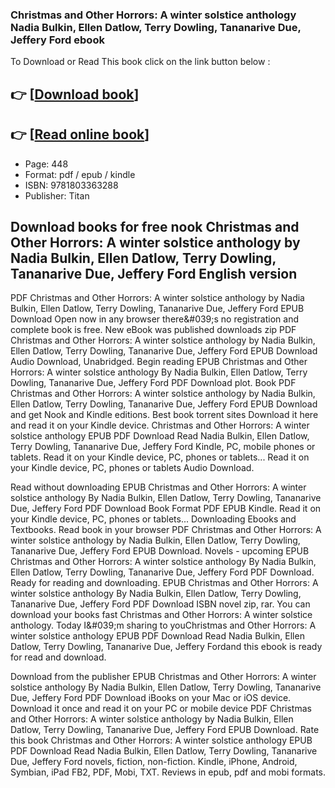 ### Christmas and Other Horrors: A winter solstice anthology Nadia Bulkin, Ellen Datlow, Terry Dowling, Tananarive Due, Jeffery Ford ebook

To Download or Read This book click on the link button below :

## 👉  [**[Download book](http://get-pdfs.com/download.php?group=book&from=github.com&id=719606&lnk=1079 "Download book")**]

## 👉  [**[Read online book](http://get-pdfs.com/download.php?group=book&from=github.com&id=719606&lnk=1079 "Read online book")**]


* Page: 448
* Format: pdf / epub / kindle
* ISBN: 9781803363288
* Publisher: Titan



## Download books for free nook Christmas and Other Horrors: A winter solstice anthology by Nadia Bulkin, Ellen Datlow, Terry Dowling, Tananarive Due, Jeffery Ford English version


PDF Christmas and Other Horrors: A winter solstice anthology by Nadia Bulkin, Ellen Datlow, Terry Dowling, Tananarive Due, Jeffery Ford EPUB Download Open now in any browser there&amp;#039;s no registration and complete book is free. New eBook was published downloads zip PDF Christmas and Other Horrors: A winter solstice anthology by Nadia Bulkin, Ellen Datlow, Terry Dowling, Tananarive Due, Jeffery Ford EPUB Download Audio Download, Unabridged. Begin reading EPUB Christmas and Other Horrors: A winter solstice anthology By Nadia Bulkin, Ellen Datlow, Terry Dowling, Tananarive Due, Jeffery Ford PDF Download plot. Book PDF Christmas and Other Horrors: A winter solstice anthology by Nadia Bulkin, Ellen Datlow, Terry Dowling, Tananarive Due, Jeffery Ford EPUB Download and get Nook and Kindle editions. Best book torrent sites Download it here and read it on your Kindle device. Christmas and Other Horrors: A winter solstice anthology EPUB PDF Download Read Nadia Bulkin, Ellen Datlow, Terry Dowling, Tananarive Due, Jeffery Ford Kindle, PC, mobile phones or tablets. Read it on your Kindle device, PC, phones or tablets... Read it on your Kindle device, PC, phones or tablets Audio Download.

Read without downloading EPUB Christmas and Other Horrors: A winter solstice anthology By Nadia Bulkin, Ellen Datlow, Terry Dowling, Tananarive Due, Jeffery Ford PDF Download Book Format PDF EPUB Kindle. Read it on your Kindle device, PC, phones or tablets... Downloading Ebooks and Textbooks. Read book in your browser PDF Christmas and Other Horrors: A winter solstice anthology by Nadia Bulkin, Ellen Datlow, Terry Dowling, Tananarive Due, Jeffery Ford EPUB Download. Novels - upcoming EPUB Christmas and Other Horrors: A winter solstice anthology By Nadia Bulkin, Ellen Datlow, Terry Dowling, Tananarive Due, Jeffery Ford PDF Download. Ready for reading and downloading. EPUB Christmas and Other Horrors: A winter solstice anthology By Nadia Bulkin, Ellen Datlow, Terry Dowling, Tananarive Due, Jeffery Ford PDF Download ISBN novel zip, rar. You can download your books fast Christmas and Other Horrors: A winter solstice anthology. Today I&amp;#039;m sharing to youChristmas and Other Horrors: A winter solstice anthology EPUB PDF Download Read Nadia Bulkin, Ellen Datlow, Terry Dowling, Tananarive Due, Jeffery Fordand this ebook is ready for read and download.

Download from the publisher EPUB Christmas and Other Horrors: A winter solstice anthology By Nadia Bulkin, Ellen Datlow, Terry Dowling, Tananarive Due, Jeffery Ford PDF Download iBooks on your Mac or iOS device. Download it once and read it on your PC or mobile device PDF Christmas and Other Horrors: A winter solstice anthology by Nadia Bulkin, Ellen Datlow, Terry Dowling, Tananarive Due, Jeffery Ford EPUB Download. Rate this book Christmas and Other Horrors: A winter solstice anthology EPUB PDF Download Read Nadia Bulkin, Ellen Datlow, Terry Dowling, Tananarive Due, Jeffery Ford novels, fiction, non-fiction. Kindle, iPhone, Android, Symbian, iPad FB2, PDF, Mobi, TXT. Reviews in epub, pdf and mobi formats.





